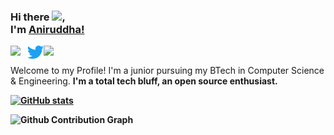 ### Hi there <img src="https://github.com/TheDudeThatCode/TheDudeThatCode/blob/master/Assets/Hi.gif" width="29px">,<br>I'm [Aniruddha!](http://aniruddhabagal.netlify.app) 

<a href="https://www.linkedin.com/in/aniruddha-bagal">
  <img align="left" width="27px" src="https://img.icons8.com/fluent/48/000000/linkedin.png"/>
</a>
<a href="https://twitter.com/AniruddhaBagal">
  <img align="left" width="26px" src="Twitter-Logo.png" />
</a>

<a href="mailto:bagalaniruddha@gmail.com">
  <img align="left" width="27px" src="https://img.icons8.com/doodle/48/000000/gmail-new.png" />
</a>
<br>

<!--
**aniruddhabagal/aniruddhabagal** is a ✨ _special_ ✨ repository because its `README.md` (this file) appears on your GitHub profile.

Here are some ideas to get you started:

- 🔭 I’m currently working on ...
- 🌱 I’m currently learning ...
- 👯 I’m looking to collaborate on ...
- 🤔 I’m looking for help with ...
- 💬 Ask me about ...
- 📫 How to reach me: ...
- 😄 Pronouns: ...
- ⚡ Fun fact: ...
-->

<p> Welcome to my Profile!
I'm a junior pursuing my BTech in Computer Science & Engineering. <b> I'm a total tech bluff, an open source enthusiast.

</p>


[![GitHub stats](https://github-readme-stats.vercel.app/api?username=aniruddhabagal&show_icons=true&theme=tokyonight&line_height=27)](https://github.com/aniruddhabagal)

![Github Contribution Graph](https://activity-graph.herokuapp.com/graph?username=aniruddhabagal&bg_color=1a1b26&color=73daca&line=7dcfff&point=bb9af7&area=true&hide_border=true)